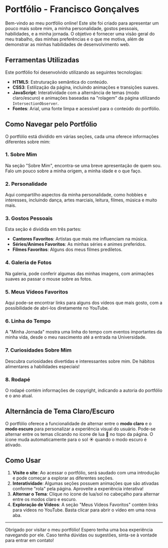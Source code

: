 # Portfólio - Francisco Gonçalves

Bem-vindo ao meu portfólio online! Este site foi criado para apresentar um pouco mais sobre mim, a minha personalidade, gostos pessoais, habilidades, e a minha jornada. O objetivo é fornecer uma visão geral do meu trabalho, das minhas preferências e o que me motiva, além de demonstrar as minhas habilidades de desenvolvimento web.

## Ferramentas Utilizadas

Este portfólio foi desenvolvido utilizando as seguintes tecnologias:

- **HTML5**: Estruturação semântica do conteúdo.
- **CSS3**: Estilização da página, incluindo animações e transições suaves.
- **JavaScript**: Interatividade com a alternância de temas (modo claro/escuro) e animações baseadas na "rolagem" da página utilizando `IntersectionObserver`.
- **Fontes**: Arial, uma fonte limpa e acessível para o conteúdo do portfólio.

## Como Navegar pelo Portfólio

O portfólio está dividido em várias seções, cada uma oferece informações diferentes sobre mim:

### 1. **Sobre Mim**
Na seção "Sobre Mim", encontra-se uma breve apresentação de quem sou. Falo um pouco sobre a minha origem, a minha idade e o que faço.

### 2. **Personalidade**
Aqui compartilho aspectos da minha personalidade, como hobbies e interesses, incluindo dança, artes marciais, leitura, filmes, música e muito mais.

### 3. **Gostos Pessoais**
Esta seção é dividida em três partes:
- **Cantores Favoritos**: Artistas que mais me influenciam na música.
- **Séries/Animes Favoritos**:  As minhas séries e animes preferidos.
- **Filmes Favoritos**: Alguns dos meus filmes prediletos.

### 4. **Galeria de Fotos**
Na galeria, pode conferir algumas das minhas imagens, com animações suaves ao passar o mouse sobre as fotos.

### 5. **Meus Vídeos Favoritos**
Aqui pode-se encontrar links para alguns dos vídeos que mais gosto, com a possibilidade de abri-los diretamente no YouTube.

### 6. **Linha do Tempo**
A "Minha Jornada" mostra uma linha do tempo com eventos importantes da minha vida, desde o meu nascimento até a entrada na Universidade.

### 7. **Curiosidades Sobre Mim**
Descubra curiosidades divertidas e interessantes sobre mim. De hábitos alimentares a habilidades especiais!

### 8. **Rodapé**
O rodapé contém informações de copyright, indicando a autoria do portfólio e o ano atual.

## Alternância de Tema Claro/Escuro

O portfólio oferece a funcionalidade de alternar entre o **modo claro** e o **modo escuro** para personalizar a experiência visual do usuário. Pode-se alternar entre os temas clicando no ícone de lua 🌙 no topo  da página. O ícone muda automaticamente para o sol ☀️ quando o modo escuro é ativado.

## Como Usar

1. **Visite o site**: Ao acessar o portfólio, será saudado com uma introdução e pode começar a explorar as diferentes seções.
2. **Interatividade**: Algumas seções possuem animações que são ativadas conforme "rola" pela página. Aproveite a experiência interativa!
3. **Alternar o Tema**: Clique no ícone de lua/sol no cabeçalho para alternar entre os modos claro e escuro.
4. **Exploração de Vídeos**: A seção "Meus Vídeos Favoritos" contém links para vídeos no YouTube. Basta clicar para abrir o vídeo em uma nova aba.

---

Obrigado por visitar o meu portfólio! Espero tenha uma boa experiência navegando por ele. Caso tenha dúvidas ou sugestões, sinta-se à vontade para entrar em contato!
